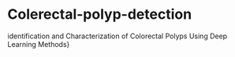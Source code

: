 # Colerectal-polyp-detection
identification and Characterization of Colorectal Polyps Using Deep Learning Methods}
